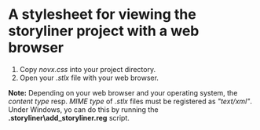 # A stylesheet for viewing the storyliner project with a web browser

1. Copy *novx.css* into your project directory.
2. Open your *<project name>.stlx* file with your web browser.

**Note:** Depending on your web browser and your operating system, 
the *content type* resp. *MIME type* of *.stlx* files must be
registered as *"text/xml"*. Under Windows, yo can do this by
running the **<home>\.storyliner\add_storyliner.reg** script.


